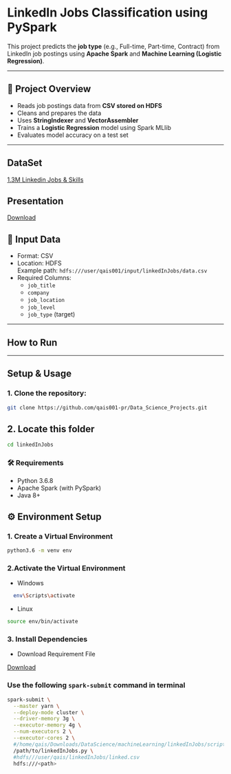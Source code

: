 # LinkedIn Jobs Classification using PySpark

This project predicts the **job type** (e.g., Full-time, Part-time, Contract) from LinkedIn job postings using **Apache Spark** and **Machine Learning (Logistic Regression)**.

---

## 🚀 Project Overview

- Reads job postings data from **CSV stored on HDFS**
- Cleans and prepares the data
- Uses **StringIndexer** and **VectorAssembler**
- Trains a **Logistic Regression** model using Spark MLlib
- Evaluates model accuracy on a test set

---
## DataSet

[1.3M Linkedin Jobs & Skills](https://www.kaggle.com/datasets/asaniczka/1-3m-linkedin-jobs-and-skills-2024?select=linkedin_job_postings.csv) 

## Presentation 

[Download](/linkedInJobs/docs/slides.pptx)

## 📂 Input Data

- Format: CSV
- Location: HDFS  
  Example path: `hdfs:///user/qais001/input/linkedInJobs/data.csv`
- Required Columns:
  - `job_title`
  - `company`
  - `job_location`
  - `job_level`
  - `job_type` (target)

---


## How to Run

---
## **Setup & Usage**

### 1. Clone the repository:

```bash
git clone https://github.com/qais001-pr/Data_Science_Projects.git
```
## 2. Locate this folder
```bash
cd linkedInJobs
```

### 🛠 Requirements

- Python 3.6.8
- Apache Spark (with PySpark)
- Java 8+

## ⚙️ Environment Setup

### 1. Create a Virtual Environment

```bash
python3.6 -m venv env
```

### 2.Activate the Virtual Environment
- Windows
```bash
  env\Scripts\activate
```
- Linux
```bash
source env/bin/activate
```
### 3. Install Dependencies
- Download Requirement File

[Download](https://github.com/qais001-pr/DataScience/tree/main/machineLearning/linkedInJobs/docs)


### Use the following `spark-submit` command in terminal

```bash
spark-submit \
  --master yarn \
  --deploy-mode cluster \
  --driver-memory 3g \
  --executor-memory 4g \
  --num-executors 2 \
  --executor-cores 2 \
  #/home/qais/Downloads/DataScience/machineLearning/linkedInJobs/script.py
  /path/to/linkedInJobs.py \
  #hdfs///user/qais/linkedInJobs/linked.csv
  hdfs:///<path>
```
